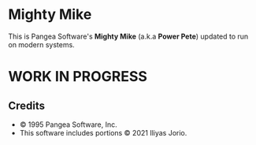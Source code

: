 # Mighty Mike

This is Pangea Software's **Mighty Mike** (a.k.a **Power Pete**) updated to run on modern systems.

# WORK IN PROGRESS

## Credits

- © 1995 Pangea Software, Inc.
- This software includes portions © 2021 Iliyas Jorio.
